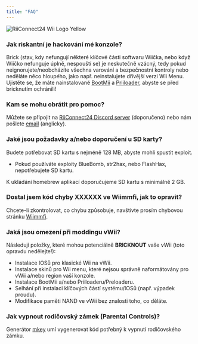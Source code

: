 ```yaml
---
title: "FAQ"
---
```


![RiiConnect24 Wii Logo Yellow](/images/Wii_Yellow_Gray.jpg)

### Jak riskantní je hackování mé konzole?
Brick (stav, kdy nefungují některé klíčové části softwaru Wiička, nebo když Wiičko nefunguje úplně, nespouští se) je neskutečně vzácný, tedy pokud neignorujete/neobcházíte všechna varování a bezpečnostní kontroly nebo neděláte něco hloupého, jako např. neinstalujete dřívější verzi Wii Menu. Ujistěte se, že máte nainstalované [BootMii](bootmii) a [Priiloader](priiloader), abyste se před bricknutím ochránili!

### Kam se mohu obrátit pro pomoc?
Můžete se připojit na [RiiConnect24 Discord server](https://discord.gg/rc24) (doporučeno) nebo nám pošlete [email](mailto:support@riiconnect24.net) (anglicky).

### Jaké jsou požadavky a/nebo doporučení u SD karty?
Budete potřebovat SD kartu s nejméně 128 MB, abyste mohli spustit exploit.

- Pokud používáte exploity BlueBomb, str2hax, nebo FlashHax, nepotřebujete SD kartu.

K ukládání homebrew aplikací doporučujeme SD kartu s minimálně 2 GB.

### Dostal jsem kód chyby XXXXXX ve Wiimmfi, jak to opravit?
Chcete-li zkontrolovat, co chybu způsobuje, navštivte prosím chybovou stránku [Wiimmfi](https://wiimmfi.de/error).

### Jaká jsou omezení při moddingu vWii?
Následují položky, které mohou potenciálně **BRICKNOUT** vaše vWii (toto opravdu nedělejte!):
* Instalace IOSů pro klasické Wii na vWii.
* Instalace skinů pro Wii menu, které nejsou správně naformátovány pro vWii a/nebo region vaší konzole.
* Instalace BootMii a/nebo Priiloaderu/Preloaderu.
* Selhání při instalaci klíčových částí systému/IOSů (např. výpadek proudu).
* Modifikace paměti NAND ve vWii bez znalosti toho, co děláte.

### Jak vypnout rodičovský zámek (Parental Controls)?
Generátor [mkey](https://mkey.salthax.org) umí vygenerovat kód potřebný k vypnutí rodičovského zámku.
